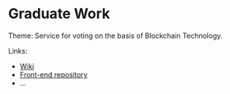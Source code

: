 # Graduate Work
<p>Theme: Service for voting on the basis of Blockchain Technology. </p>
 
<p>Links:</p>

* [Wiki](https://github.com/ilgarsh/GraduateWork/wiki)
* [Front-end repository](https://github.com/polytech-frontend-2017/shakhbazov-course-project)
* ...
